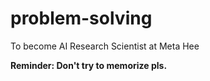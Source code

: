 # problem-solving

To become AI Research Scientist at Meta Hee

**Reminder: Don't try to memorize pls.**

